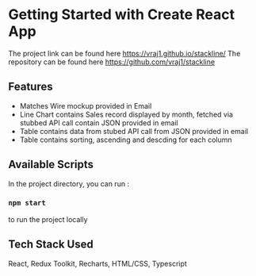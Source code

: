 # Getting Started with Create React App

The project link can be found here https://vraj1.github.io/stackline/
The repository can be found here https://github.com/vraj1/stackline

## Features 
- Matches Wire mockup provided in Email
- Line Chart contains Sales record displayed by month, fetched via stubbed API call contain JSON provided in email
- Table contains data from stubed API call from JSON provided in email
- Table contains sorting, ascending and descding for each column
## Available Scripts

In the project directory, you can run :

### `npm start`
to run the project locally

## Tech Stack Used
React, Redux Toolkit, Recharts, HTML/CSS, Typescript